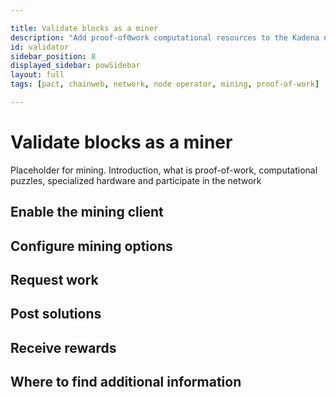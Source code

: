 ```yaml
---

title: Validate blocks as a miner
description: "Add proof-of0work computational resources to the Kadena network by validating blocks from Chainweb nodes."
id: validator
sidebar_position: 8
displayed_sidebar: powSidebar
layout: full
tags: [pact, chainweb, network, node operator, mining, proof-of-work]

---
```


# Validate blocks as a miner

Placeholder for mining.
Introduction, what is proof-of-work, computational puzzles, specialized hardware and participate in the network

## Enable the mining client

## Configure mining options

## Request work

## Post solutions

## Receive rewards

## Where to find additional information
